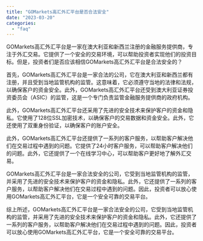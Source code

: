 ```yaml
---
title: "GOMarkets高汇外汇平台是否合法安全"
date: "2023-03-20"
categories: 
  - "faq"
---
```


GOMarkets高汇外汇平台是一家在澳大利亚和新西兰注册的金融服务提供商，专注于外汇交易。它提供了一个安全的交易环境，可以帮助投资者实现他们的投资目标。但是，投资者们是否应该相信GOMarkets高汇外汇平台是合法安全的？

首先，GOMarkets高汇外汇平台是一家合法的公司，它在澳大利亚和新西兰都有注册，并且受到当地监管机构的监管。这意味着，它必须遵守当地的法律和法规，以确保客户的资金安全。此外，GOMarkets高汇外汇平台还受到澳大利亚证券投资委员会（ASIC）的监管，这是一个专门负责监管金融服务提供商的政府机构。

此外，GOMarkets高汇外汇平台还采用了先进的安全技术来保护客户的资金和隐私。它使用了128位SSL加密技术，以确保客户的交易数据和资金安全。此外，它还使用了双重身份验证，以确保客户的账户安全。

此外，GOMarkets高汇外汇平台还提供了一系列的客户服务，以帮助客户解决他们在交易过程中遇到的问题。它提供了24小时客户服务，可以帮助客户解决他们的问题。此外，它还提供了一个在线学习中心，可以帮助客户更好地了解外汇交易。

GOMarkets高汇外汇平台是一家合法安全的公司，它受到当地监管机构的监管，并采用了先进的安全技术来保护客户的资金和隐私。此外，它还提供了一系列的客户服务，以帮助客户解决他们在交易过程中遇到的问题。因此，投资者可以放心使用GOMarkets高汇外汇平台，它是一个安全可靠的交易平台。

综上所述，GOMarkets高汇外汇平台是一家合法安全的公司，它受到当地监管机构的监管，并采用了先进的安全技术来保护客户的资金和隐私。此外，它还提供了一系列的客户服务，以帮助客户解决他们在交易过程中遇到的问题。因此，投资者可以放心使用GOMarkets高汇外汇平台，它是一个安全可靠的交易平台。
